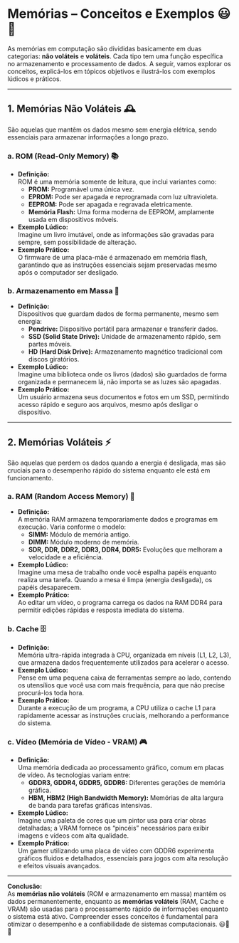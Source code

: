 # Memórias – Conceitos e Exemplos 😃💾

As memórias em computação são divididas basicamente em duas categorias: **não voláteis** e **voláteis**. Cada tipo tem uma função específica no armazenamento e processamento de dados. A seguir, vamos explorar os conceitos, explicá-los em tópicos objetivos e ilustrá-los com exemplos lúdicos e práticos.

---

## 1. Memórias Não Voláteis 🕰️
São aquelas que mantêm os dados mesmo sem energia elétrica, sendo essenciais para armazenar informações a longo prazo.

### a. ROM (Read-Only Memory) 📚
- **Definição:**  
  ROM é uma memória somente de leitura, que inclui variantes como:
  - **PROM:** Programável uma única vez.
  - **EPROM:** Pode ser apagada e reprogramada com luz ultravioleta.
  - **EEPROM:** Pode ser apagada e regravada eletricamente.
  - **Memória Flash:** Uma forma moderna de EEPROM, amplamente usada em dispositivos móveis.
- **Exemplo Lúdico:**  
  Imagine um livro imutável, onde as informações são gravadas para sempre, sem possibilidade de alteração.
- **Exemplo Prático:**  
  O firmware de uma placa-mãe é armazenado em memória flash, garantindo que as instruções essenciais sejam preservadas mesmo após o computador ser desligado.

### b. Armazenamento em Massa 💽
- **Definição:**  
  Dispositivos que guardam dados de forma permanente, mesmo sem energia:
  - **Pendrive:** Dispositivo portátil para armazenar e transferir dados.
  - **SSD (Solid State Drive):** Unidade de armazenamento rápido, sem partes móveis.
  - **HD (Hard Disk Drive):** Armazenamento magnético tradicional com discos giratórios.
- **Exemplo Lúdico:**  
  Imagine uma biblioteca onde os livros (dados) são guardados de forma organizada e permanecem lá, não importa se as luzes são apagadas.
- **Exemplo Prático:**  
  Um usuário armazena seus documentos e fotos em um SSD, permitindo acesso rápido e seguro aos arquivos, mesmo após desligar o dispositivo.

---

## 2. Memórias Voláteis ⚡
São aquelas que perdem os dados quando a energia é desligada, mas são cruciais para o desempenho rápido do sistema enquanto ele está em funcionamento.

### a. RAM (Random Access Memory) 🧠
- **Definição:**  
  A memória RAM armazena temporariamente dados e programas em execução. Varia conforme o modelo:
  - **SIMM:** Módulo de memória antigo.
  - **DIMM:** Módulo moderno de memória.
  - **SDR, DDR, DDR2, DDR3, DDR4, DDR5:** Evoluções que melhoram a velocidade e a eficiência.
- **Exemplo Lúdico:**  
  Imagine uma mesa de trabalho onde você espalha papéis enquanto realiza uma tarefa. Quando a mesa é limpa (energia desligada), os papéis desaparecem.
- **Exemplo Prático:**  
  Ao editar um vídeo, o programa carrega os dados na RAM DDR4 para permitir edições rápidas e resposta imediata do sistema.

### b. Cache 🗄️
- **Definição:**  
  Memória ultra-rápida integrada à CPU, organizada em níveis (L1, L2, L3), que armazena dados frequentemente utilizados para acelerar o acesso.
- **Exemplo Lúdico:**  
  Pense em uma pequena caixa de ferramentas sempre ao lado, contendo os utensílios que você usa com mais frequência, para que não precise procurá-los toda hora.
- **Exemplo Prático:**  
  Durante a execução de um programa, a CPU utiliza o cache L1 para rapidamente acessar as instruções cruciais, melhorando a performance do sistema.

### c. Vídeo (Memória de Vídeo - VRAM) 🎮
- **Definição:**  
  Uma memória dedicada ao processamento gráfico, comum em placas de vídeo. As tecnologias variam entre:
  - **GDDR3, GDDR4, GDDR5, GDDR6:** Diferentes gerações de memória gráfica.
  - **HBM, HBM2 (High Bandwidth Memory):** Memórias de alta largura de banda para tarefas gráficas intensivas.
- **Exemplo Lúdico:**  
  Imagine uma paleta de cores que um pintor usa para criar obras detalhadas; a VRAM fornece os “pincéis” necessários para exibir imagens e vídeos com alta qualidade.
- **Exemplo Prático:**  
  Um gamer utilizando uma placa de vídeo com GDDR6 experimenta gráficos fluidos e detalhados, essenciais para jogos com alta resolução e efeitos visuais avançados.

---

**Conclusão:**  
As **memórias não voláteis** (ROM e armazenamento em massa) mantêm os dados permanentemente, enquanto as **memórias voláteis** (RAM, Cache e VRAM) são usadas para o processamento rápido de informações enquanto o sistema está ativo. Compreender esses conceitos é fundamental para otimizar o desempenho e a confiabilidade de sistemas computacionais. 😃💾🚀